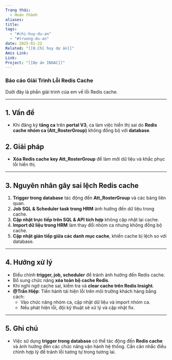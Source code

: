 ```yaml
---
Trạng thái:
  - Hoàn thành
aliases: 
title: 
tags:
  - "#chi-huy-du-an"
  - "#truong-du-an"
date: 2025-01-22
Related: "[[0.Chỉ huy dự án]]"
Amis Link: 
Link: 
Project: "[[Dự án INOAC]]"
---
```

### **Báo cáo Giải Trình Lỗi Redis Cache**

Dưới đây là phần giải trình của em về lỗi Redis cache.

---

## **1. Vấn đề**

- Khi đăng ký **tăng ca** trên **portal V3**, ca làm việc hiển thị sai do **Redis cache nhóm ca (Att_RosterGroup)** không đồng bộ với **database**.

## **2. Giải pháp**

- **Xóa Redis cache key Att_RosterGroup** để làm mới dữ liệu và khắc phục lỗi hiển thị.

---

## **3. Nguyên nhân gây sai lệch Redis cache**

1. **Trigger trong database** tác động đến **Att_RosterGroup** và các bảng liên quan.
2. **Job SQL & Scheduler task trong HRM** ảnh hưởng đến dữ liệu trong cache.
3. **Cập nhật trực tiếp trên SQL & API tích hợp** không cập nhật lại cache.
4. **Import dữ liệu trong HRM** làm thay đổi nhóm ca nhưng không đồng bộ cache.
5. **Cập nhật gián tiếp giữa các danh mục cache**, khiến cache bị lệch so với database.

---

## **4. Hướng xử lý**

- Điều chỉnh **trigger, job, scheduler** để tránh ảnh hưởng đến Redis cache.
- Bổ sung chức năng **xóa toàn bộ cache Redis**.
- Khi nghi ngờ cache sai, kiểm tra và **clear cache trên Redis Insight**.
- **@Trần Hiệp**: Tiến hành tái hiện lỗi trên môi trường khách hàng bằng cách:
    - Vào chức năng nhóm ca, cập nhật dữ liệu và import nhóm ca.
    - Nếu phát hiện lỗi, đội kỹ thuật sẽ xử lý và cập nhật fix.

---

## **5. Ghi chú**

- Việc sử dụng **trigger trong database** có thể tác động đến **Redis cache** và ảnh hưởng đến các chức năng vận hành hệ thống. Cần cân nhắc điều chỉnh hợp lý để tránh lỗi tương tự trong tương lai.